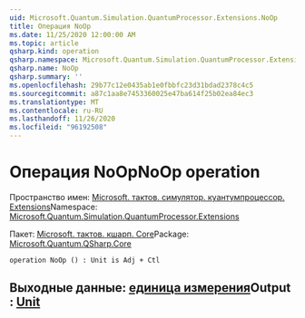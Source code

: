 ```yaml
---
uid: Microsoft.Quantum.Simulation.QuantumProcessor.Extensions.NoOp
title: Операция NoOp
ms.date: 11/25/2020 12:00:00 AM
ms.topic: article
qsharp.kind: operation
qsharp.namespace: Microsoft.Quantum.Simulation.QuantumProcessor.Extensions
qsharp.name: NoOp
qsharp.summary: ''
ms.openlocfilehash: 29b77c12e0435ab1e0fbbfc23d31bdad2378c4c5
ms.sourcegitcommit: a87c1aa8e7453360025e47ba614f25b02ea84ec3
ms.translationtype: MT
ms.contentlocale: ru-RU
ms.lasthandoff: 11/26/2020
ms.locfileid: "96192508"
---
```

# <a name="noop-operation"></a><span data-ttu-id="0c8e1-102">Операция NoOp</span><span class="sxs-lookup"><span data-stu-id="0c8e1-102">NoOp operation</span></span>

<span data-ttu-id="0c8e1-103">Пространство имен: [Microsoft. тактов. симулятор. куантумпроцессор. Extensions](xref:Microsoft.Quantum.Simulation.QuantumProcessor.Extensions)</span><span class="sxs-lookup"><span data-stu-id="0c8e1-103">Namespace: [Microsoft.Quantum.Simulation.QuantumProcessor.Extensions](xref:Microsoft.Quantum.Simulation.QuantumProcessor.Extensions)</span></span>

<span data-ttu-id="0c8e1-104">Пакет: [Microsoft. тактов. кшарп. Core](https://nuget.org/packages/Microsoft.Quantum.QSharp.Core)</span><span class="sxs-lookup"><span data-stu-id="0c8e1-104">Package: [Microsoft.Quantum.QSharp.Core](https://nuget.org/packages/Microsoft.Quantum.QSharp.Core)</span></span>




```qsharp
operation NoOp () : Unit is Adj + Ctl
```


## <a name="output--unit"></a><span data-ttu-id="0c8e1-105">Выходные данные: [единица измерения](xref:microsoft.quantum.lang-ref.unit)</span><span class="sxs-lookup"><span data-stu-id="0c8e1-105">Output : [Unit](xref:microsoft.quantum.lang-ref.unit)</span></span>

